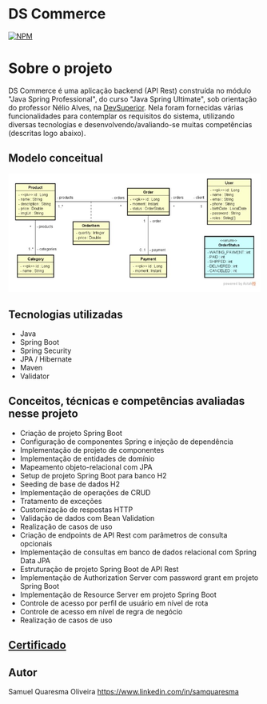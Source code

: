 # DS Commerce
[![NPM](https://img.shields.io/npm/l/react)](https://github.com/squoliver83/dscommerce/blob/main/LICENSE)

# Sobre o projeto

DS Commerce é uma aplicação backend (API Rest) construída no módulo "Java Spring Professional", do curso "Java Spring Ultimate", sob orientação do professor Nélio Alves, na [DevSuperior](https://devsuperior.com.br "Site da DevSuperior").
Nela foram fornecidas várias funcionalidades para contemplar os requisitos do sistema, utilizando diversas tecnologias e desenvolvendo/avaliando-se muitas competências (descritas logo abaixo).

## Modelo conceitual
![Modelo Conceitual](https://github.com/squoliver83/dscommerce/blob/main/assets/modelo-conceitual.jpg)

## Tecnologias utilizadas

- Java
- Spring Boot
- Spring Security
- JPA / Hibernate
- Maven
- Validator

## Conceitos, técnicas e competências avaliadas nesse projeto

- Criação de projeto Spring Boot
- Configuração de componentes Spring e injeção de dependência
- Implementação de projeto de componentes
- Implementação de entidades de domínio
- Mapeamento objeto-relacional com JPA
- Setup de projeto Spring Boot para banco H2
- Seeding de base de dados H2
- Implementação de operações de CRUD
- Tratamento de exceções
- Customização de respostas HTTP
- Validação de dados com Bean Validation
- Realização de casos de uso
- Criação de endpoints de API Rest com parâmetros de consulta opcionais
- Implementação de consultas em banco de dados relacional com Spring Data JPA
- Estruturação de projeto Spring Boot de API Rest
- Implementação de Authorization Server com password grant em projeto Spring Boot
- Implementação de Resource Server em projeto Spring Boot
- Controle de acesso por perfil de usuário em nível de rota
- Controle de acesso em nível de regra de negócio
- Realização de casos de uso

## [Certificado](https://devsuperior.club/c/5-170)
  
## Autor

Samuel Quaresma Oliveira
https://www.linkedin.com/in/samquaresma
